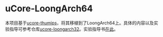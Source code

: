 # uCore-LoongArch64

本项目基于[ucore-thumips](https://github.com/z4yx/ucore-thumips)，将其移植到了LoongArch64上。具体的内容以及实验指导可参考仓库[ucore-loongarch32](https://github.com/LoongsonLab/ucore-loongarch32.git)。实验指导书[在此](https://cyyself.github.io/ucore_la32_docs/)。

